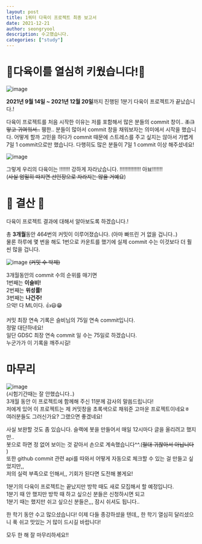 ```yaml
---
layout: post
title: 1쿼터 다육이 프로젝트 최종 보고서
date: 2021-12-21
author: seongryool
description: 수고했습니다.
categories: ["study"]
---
```


# 🌵다육이를 열심히 키웠습니다!🌵

![image](https://user-images.githubusercontent.com/66999675/146788464-ec4b7f48-fe2e-4a02-a063-936346f0a6ed.png)

**2021년 9월 14일 ~ 2021년 12월 20일**까지 진행된 1분기 다육이 프로젝트가 끝났습니다.!

다육이 프로젝트를 처음 시작한 이유는 저를 포함해서 많은 분들의 commit 창이.. ~~조그맣고 귀여워서..~~ 휑한.. 분들이 많아서 commit 창을 채워보자는 의미에서 시작을 했습니다. 어떻게 할까 고민을 하다가 commit 때문에 스트레스를 주고 싶지는 않아서 가볍게 7일 1 commit으로만 했습니다. 다행히도 많은 분들이 7일 1 commit 이상 해주셨네요!

![image](https://user-images.githubusercontent.com/66999675/146788319-0f56483f-da42-43b9-b08f-a8eaed6a7c6c.png)

그렇게 우리의 다육이는 !!!!!!! 강하게 자라났습니다. !!!!!!!!!!!!!! 아뵤!!!!!!!  
(~~사실 엄밀히 따지면 선인장으로 자라지는 않을 거예요~~)

# 🎇 결산 🎇

다육이 프로젝트 결과에 대해서 알아보도록 하겠습니다.!

총 **3개월**동안 464번의 커밋이 이루어졌습니다. (아마 빠뜨린 거 없을 겁니다..)  
물론 하루에 몇 번을 해도 1번으로 카운트를 했기에 실제 commit 수는 이것보다 더 훨씬 많을 겁니다.

![image](https://user-images.githubusercontent.com/66999675/146791267-3d56b710-f38a-4165-82d6-ad9c1912378a.png)
~~(커밋 수 박제)~~

3개월동안의 commit 수의 순위를 매기면  
1번째는 **이슬비!**  
2번째는 **위성률!**  
3번째는 **나건주!**  
으악! 다 ML이다. 👍😃😁

커밋 최장 연속 기록은 슬비님의 75일 연속 commit입니다.  
정말 대단하네요!  
일단 GDSC 최장 연속 commit 일 수는 75일로 하겠습니다.  
누군가가 이 기록을 깨주시길!

# 마무리

![image](https://user-images.githubusercontent.com/66999675/146793811-5b806dad-6a32-4138-9186-c200a52f042f.png)  
(시험기간때는 잘 안했습니다..)  
3개월 동안 이 프로젝트에 함께해 주신 11분께 감사의 말씀드립니다!  
저에게 있어 이 프로젝트는 제 커밋창을 초록색으로 채워준 고마운 프로젝트이네요ㅎ  
여러분들도 그러신가요? 그랬으면 좋겠네요!

사실 보완할 것도 좀 있습니다. 슬랙에 봇을 만들어서 매일 12시마다 글을 올리려고 했지만..  
봇으로 하면 정 없어 보이는 것 같아서 손으로 계속했습니다^^.(~~절대 귀찮아서 아닙니다~~ )  
또한 github commit 관련 api를 따와서 어떻게 자동으로 체크할 수 있는 걸 만들고 싶었지만,,  
저의 실력 부족으로 인해서,, 기회가 된다면 도전해 볼게요!

1분기의 다육이 프로젝트는 끝났지만 방학 때도 새로 모집해서 할 예정입니다.  
1분기 때 안 했지만 방학 때 하고 싶으신 분들은 신청하시면 되고  
1분기 때는 했지만 쉬고 싶으신 분들은,,, 잠시 쉬셔도 됩니다..

한 학기 동안 수고 많으셨습니다! 이제 다들 종강하셨을 텐데,, 한 학기 열심히 달리셨으니 푹 쉬고 맛있는 거 많이 드시길 바랍니다!

모두 한 해 잘 마무리하세요!!
